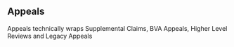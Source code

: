 ## Appeals

Appeals technically wraps Supplemental Claims, BVA Appeals, Higher Level Reviews and Legacy Appeals
